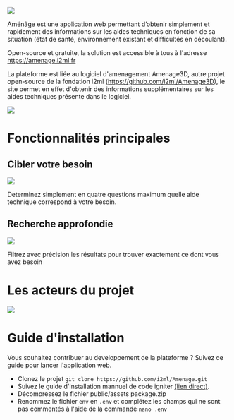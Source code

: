 ![](https://cdn.discordapp.com/attachments/727854268987605083/760150393035948052/LOGOSAnsfondgris.png)

Aménâge est une application web permettant d’obtenir simplement et rapidement des informations sur les aides techniques en fonction de sa situation (état de santé, environnement existant et difficultés en découlant).

Open-source et gratuite, la solution est accessible à tous à l'adresse https://amenage.i2ml.fr 

La plateforme est liée au logiciel d'amenagement Amenage3D, autre projet open-source de la fondation i2ml (https://github.com/i2ml/Amenage3D), le site permet en effet d'obtenir des informations supplémentaires sur les aides techniques présente dans le logiciel.

[![](https://img.shields.io/github/stars/i2ml/amenage.svg?label=Stars&style=social)](https://github.com/i2ml/amenage)

# Fonctionnalités principales

## Cibler votre besoin
![](https://cdn.discordapp.com/attachments/694913844174389329/761341090544484352/unknown.png)

Determinez simplement en quatre questions maximum quelle aide technique correspond à votre besoin.

## Recherche approfondie
![](https://cdn.discordapp.com/attachments/694913844174389329/761341966474543134/unknown.png)

Filtrez avec précision les résultats pour trouver exactement ce dont vous avez besoin

# Les acteurs du projet

![](https://media.discordapp.net/attachments/694913844174389329/761342244946182154/unknown.png)

# Guide d'installation

Vous souhaitez contribuer au developpement de la plateforme ? Suivez ce guide pour lancer l'application web.

* Clonez le projet `git clone https://github.com/i2ml/Amenage.git`
* Suivez le guide d'installation mannuel de code igniter [(lien direct)](https://codeigniter.com/user_guide/installation/installing_manual.html).
* Décompressez le fichier public/assets package.zip
* Renommez le fichier `env` en `.env` et complétez les champs qui ne sont pas commentés à l'aide de la commande `nano .env`
